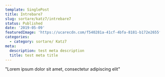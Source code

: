 ```yaml
---
template: SinglePost
title: Intrebare7
slug: sortare/katz7/intrebare7
status: Published
date: '2019-05-09'
featuredImage: 'https://ucarecdn.com/f540281a-41cf-4bfa-8181-b172e2655fba/-/crop/1632x1777/0,672/-/preview/'
categories:
  - category: sortare/ Katz7
meta:
  description: test meta description
  title: test meta title
---
```


"Lorem ipsum dolor sit amet, consectetur adipiscing elit"

